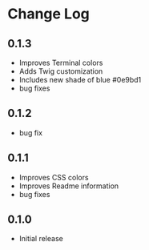 # Change Log

## **0.1.3**

- Improves Terminal colors
- Adds Twig customization
- Includes new shade of blue #0e9bd1
- bug fixes

## **0.1.2**

- bug fix

## **0.1.1**

- Improves CSS colors
- Improves Readme information
- bug fixes

## **0.1.0**

- Initial release

